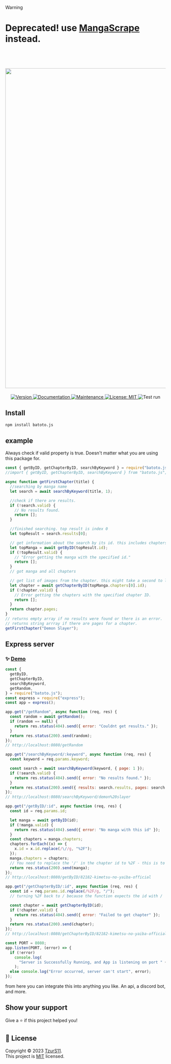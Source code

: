 > [!WARNING]
>
> # Deprecated! use [MangaScrape](https://github.com/TzurS11/MangaScrape) instead.

<br>

<h1 align="center"><img src="https://github.com/TzurS11/batoto.js/assets/90769470/62d35d4b-ed82-4c90-adde-8723ad8e7a62" width="1000"></h1>

<p align="center">
  <a href="https://www.npmjs.com/package/batoto.js" target="_blank">
    <img alt="Version" src="https://img.shields.io/npm/v/batoto.js.svg">
  </a>
  <a href="https://github.com/TzurS11/batoto.js?tab=readme-ov-file#example" target="_blank">
    <img alt="Documentation" src="https://img.shields.io/badge/documentation-yes-brightgreen.svg" />
  </a>
  <a href="https://github.com/TzurS11/batoto.js/graphs/commit-activity" target="_blank">
    <img alt="Maintenance" src="https://img.shields.io/badge/Maintained%3F-yes-green.svg" />
  </a>
  <a href="https://github.com/TzurS11/batoto.js/blob/master/LICENSE" target="_blank">
    <img alt="License: MIT" src="https://img.shields.io/github/license/TzurS11/batoto.js" />
  </a>
  <img alt="Test run" src="https://github.com/tzurs11/batoto.js/actions/workflows/node.js.yml/badge.svg">
</p>

## Install

```sh
npm install batoto.js
```

## example

Always check if valid property is true. Doesn't matter what you are using this package for.

```js
const { getByID, getChapterByID, searchByKeyword } = require("batoto.js"); //Javascript
//import { getByID, getChapterByID, searchByKeyword } from "batoto.js"; //Typescript

async function getFirstChapter(title) {
  //searching by manga name
  let search = await searchByKeyword(title, 1);

  //check if there are results.
  if (!search.valid) {
    // No results found.
    return [];
  }

  //finished searching. top result is index 0
  let topResult = search.results[0];

  // get information about the search by its id. this includes chapters
  let topManga = await getByID(topResult.id);
  if (!topResult.valid) {
    // "Error getting the manga with the specified id."
    return [];
  }
  // got manga and all chapters

  // get list of images from the chapter. this might take a second to load
  let chapter = await getChapterByID(topManga.chapters[0].id);
  if (!chapter.valid) {
    // Error getting the chapters with the specified chapter ID.
    return [];
  }
  return chapter.pages;
}
// returns empty array if no results were found or there is an error.
// returns string arrray if there are pages for a chapter.
getFirstChapter("Demon Slayer");
```

## Express server

### ✨ [Demo](https://batotojs.tzurs11.repl.co)

```js
const {
  getByID,
  getChapterByID,
  searchByKeyword,
  getRandom,
} = require("batoto.js");
const express = require("express");
const app = express();

app.get("/getRandom", async function (req, res) {
  const random = await getRandom();
  if (random == null) {
    return res.status(404).send({ error: "Couldnt get results." });
  }
  return res.status(200).send(random);
});
// http://localhost:8080/getRandom

app.get("/searchByKeyword/:keyword", async function (req, res) {
  const keyword = req.params.keyword;

  const search = await searchByKeyword(keyword, { page: 1 });
  if (!search.valid) {
    return res.status(404).send({ error: "No results found." });
  }
  return res.status(200).send({ results: search.results, pages: search.pages });
});
// http://localhost:8080/searchByKeyword/demon%20slayer

app.get("/getByID/:id", async function (req, res) {
  const id = req.params.id;

  let manga = await getByID(id);
  if (!manga.valid) {
    return res.status(404).send({ error: "No manga with this id" });
  }
  const chapters = manga.chapters;
  chapters.forEach((x) => {
    x.id = x.id.replace(/\//g, "%2F");
  });
  manga.chapters = chapters;
  // You need to replace the '/' in the chapter id to %2F - this is to prevent endpoint problems with getChapterByID
  return res.status(200).send(manga);
});
// http://localhost:8080/getByID/82182-kimetsu-no-yaiba-official

app.get("/getChapterByID/:id", async function (req, res) {
  const id = req.params.id.replace(/%2F/g, "/");
  // turning %2F back to / because the function expects the id with /

  const chapter = await getChapterByID(id);
  if (!chapter.valid) {
    return res.status(404).send({ error: "Failed to get chapter" });
  }
  return res.status(200).send(chapter);
});
// http://localhost:8080/getChapterByID/82182-kimetsu-no-yaiba-official%2F1582807-ch_1

const PORT = 8080;
app.listen(PORT, (error) => {
  if (!error)
    console.log(
      "Server is Successfully Running, and App is listening on port " + PORT
    );
  else console.log("Error occurred, server can't start", error);
});
```

from here you can integrate this into anything you like. An api, a discord bot, and more.

## Show your support

Give a ⭐️ if this project helped you!

## 📝 License

Copyright © 2023 [TzurS11](https://github.com/TzurS11).<br />
This project is [MIT](https://github.com/TzurS11/batoto.js/blob/master/LICENSE) licensed.

